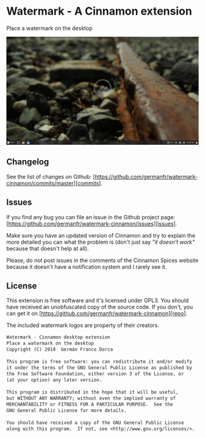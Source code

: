 # Watermark - A Cinnamon extension

Place a watermark on the desktop

[![Screenshot](screenshot.png)][repo]

## Changelog
See the list of changes on Github:  [https://github.com/germanfr/watermark-cinnamon/commits/master][commits].

## Issues
If you find any bug you can file an issue in the Github project page: [https://github.com/germanfr/watermark-cinnamon/issues][issues].

Make sure you have an updated version of Cinnamon and try to explain the more detailed you can what the problem is (don't just say _"it doesn't work"_ because that doesn't help at all).

Please, do not post issues in the comments of the Cinnamon Spices website because it doesn't have a notification system and I rarely see it.

## License
This extension is free software and it's licensed under GPL3.
You should have received an unobfuscated copy of the source code. If you don't, you can get it on [https://github.com/germanfr/watermark-cinnamon][repo].

The included watermark logos are property of their creators.

```
Watermark - Cinnamon desktop extension
Place a watermark on the desktop
Copyright (C) 2018  Germán Franco Dorca

This program is free software: you can redistribute it and/or modify
it under the terms of the GNU General Public License as published by
the Free Software Foundation, either version 3 of the License, or
(at your option) any later version.

This program is distributed in the hope that it will be useful,
but WITHOUT ANY WARRANTY; without even the implied warranty of
MERCHANTABILITY or FITNESS FOR A PARTICULAR PURPOSE.  See the
GNU General Public License for more details.

You should have received a copy of the GNU General Public License
along with this program.  If not, see <http://www.gnu.org/licenses/>.
```

[repo]: https://github.com/germanfr/watermark-cinnamon
[commits]: https://github.com/germanfr/watermark-cinnamon/commits/master
[issues]: https://github.com/germanfr/watermark-cinnamon/issues
[releases]: https://github.com/germanfr/watermark-cinnamon/releases
